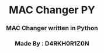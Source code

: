 <div class="title" align="center">
  <h1 align="center">MAC Changer PY</h1>
  <h3 align="center">MAC Changer written in Python</h3>
  <h3 align="center">Made By : D4RKH0R1Z0N</h3>
</div>
